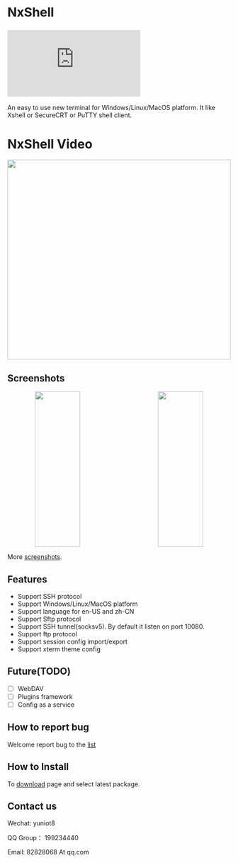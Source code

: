 # NxShell
### ![中文介绍](https://github.com/nxshell/nxshell/blob/main/README-zh.md)

An easy to use new terminal for Windows/Linux/MacOS platform. It like Xshell or SecureCRT or PuTTY shell client.

# NxShell Video

<a href="https://www.youtube.com/watch?v=6hfdfg1Bhqo"><img src="https://github.com/nxshell/nxshell/blob/main/screenshots/welcome.jpg" width="100%" height="450" center /></a><br />

## Screenshots

<div align="center">
  <div style="display: flex;justify-content: space-between;">
    <img src="https://raw.githubusercontent.com/nxshell/nxshell/main/screenshots/ssh-terminal.png" width="45%" height="350"/>
    <img src="https://raw.githubusercontent.com/nxshell/nxshell/main/screenshots/sftp-download.png" width="45%" height="350" />
  </div>
</div>

More [screenshots](https://github.com/nxshell/nxshell/tree/main/screenshots).

## Features

- Support SSH protocol
- Support Windows/Linux/MacOS platform
- Support language for en-US and zh-CN
- Support Sftp protocol
- Support SSH tunnel(socksv5). By default it listen on port 10080.
- Support ftp protocol
- Support session config import/export
- Support xterm theme config

## Future(TODO)

- [ ] WebDAV
- [ ] Plugins framework
- [ ] Config as a service

## How to report bug

Welcome report bug to the [list](https://github.com/nxshell/nxshell/issues)

## How to Install

To [download](https://github.com/nxshell/nxshell/releases) page and select latest package.

## Contact us

Wechat: yuniot8

QQ Group： 199234440

Email: 82828068 At qq.com


<!--
**nxshell/nxshell** is a ✨ _special_ ✨ repository because its `README.md` (this file) appears on your GitHub profile.

Here are some ideas to get you started:

- 🔭 I’m currently working on ...
- 🌱 I’m currently learning ...
- 👯 I’m looking to collaborate on ...
- 🤔 I’m looking for help with ...
- 💬 Ask me about ...
- 📫 How to reach me: ...
- 😄 Pronouns: ...
- ⚡ Fun fact: ...
-->
